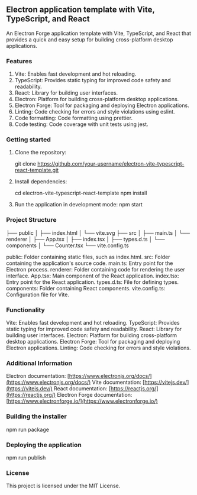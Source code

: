 ## Electron application template with Vite, TypeScript, and React

An Electron Forge application template with Vite, TypeScript, and React that provides a quick and easy setup for building cross-platform desktop applications.

### Features

1. Vite: Enables fast development and hot reloading.
2. TypeScript: Provides static typing for improved code safety and readability.
3. React: Library for building user interfaces.
4. Electron: Platform for building cross-platform desktop applications.
5. Electron Forge: Tool for packaging and deploying Electron applications.
6. Linting: Code checking for errors and style violations using eslint.
7. Code formatting: Code formatting using prettier.
8. Code testing: Code coverage with unit tests using jest.

### Getting started

1. Clone the repository:

      git clone https://github.com/your-username/electron-vite-typescript-react-template.git
   

2. Install dependencies:

      cd electron-vite-typescript-react-template
   npm install
   

3. Run the application in development mode:
      npm start
   

### Project Structure

├── public
│   ├── index.html
│   └── vite.svg
├── src
│   ├── main.ts
│   └── renderer
│       ├── App.tsx
│       ├── index.tsx
│       ├── types.d.ts
│       └── components
│           └── Counter.tsx
└── vite.config.ts

public: Folder containing static files, such as index.html.
src: Folder containing the application's source code.
main.ts: Entry point for the Electron process.
renderer: Folder containing code for rendering the user interface.
App.tsx: Main component of the React application.
index.tsx: Entry point for the React application.
types.d.ts: File for defining types.
components: Folder containing React components.
vite.config.ts: Configuration file for Vite.

### Functionality

Vite: Enables fast development and hot reloading.
TypeScript: Provides static typing for improved code safety and readability.
React: Library for building user interfaces.
Electron: Platform for building cross-platform desktop applications.
Electron Forge: Tool for packaging and deploying Electron applications.
Linting: Code checking for errors and style violations.

### Additional Information

Electron documentation: [https://www.electronjs.org/docs/](https://www.electronjs.org/docs/)
Vite documentation: [https://vitejs.dev/](https://vitejs.dev/)
React documentation: [https://reactjs.org/](https://reactjs.org/)
Electron Forge documentation: [https://www.electronforge.io/](https://www.electronforge.io/)

### Building the installer

npm run package

### Deploying the application

npm run publish

### License

This project is licensed under the MIT License.